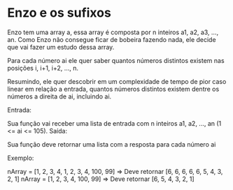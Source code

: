# Enzo e os sufixos

Enzo tem uma array a, essa array é composta por n inteiros a1, a2, a3, ..., an. Como Enzo não consegue ficar de bobeira fazendo nada, ele decide que vai fazer um estudo dessa array.

Para cada número ai ele quer saber quantos números distintos existem nas posições i, i+1, i+2, ..., n.

Resumindo, ele quer descobrir em um complexidade de tempo de pior caso linear em relação a entrada, quantos números distintos existem dentre os números a direita de ai, incluindo ai.

Entrada:

Sua função vai receber uma lista de entrada com n inteiros a1, a2, ..., an (1 <= ai <= 105).
Saída:

Sua função deve retornar uma lista com a resposta para cada número ai


Exemplo:

nArray = [1, 2, 3, 4, 1, 2, 3, 4, 100, 99] => Deve retornar [6, 6, 6, 6, 6, 5, 4, 3, 2, 1]
nArray = [1, 2, 3, 4, 100, 99] => Deve retornar [6, 5, 4, 3, 2, 1]